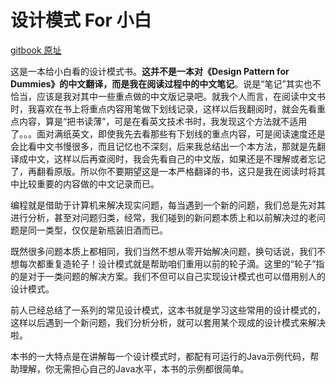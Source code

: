 # 设计模式 For 小白

[gitbook 原址](https://www.gitbook.com/book/ljalphabeta/pattern-design-for-dummies/details)

这是一本给小白看的设计模式书。**这并不是一本对《Design Pattern for Dummies》的中文翻译，而是我在阅读过程中的中文笔记**。说是“笔记”其实也不恰当，应该是我对其中一些重点做的中文版记录吧。就我个人而言，在阅读中文书时，我喜欢在书上将重点内容用笔做下划线记录，这样以后我翻阅时，就会先看重点内容，算是“把书读薄”，可是在看英文技术书时，我发现这个方法就不适用了。。。面对满纸英文，即使我先去看那些有下划线的重点内容，可是阅读速度还是会比看中文书慢很多，而且记忆也不深刻，后来我总结出一个本方法，那就是先翻译成中文，这样以后再查阅时，我会先看自己的中文版，如果还是不理解或者忘记了，再翻看原版。所以你不要期望这是一本严格翻译的书，这只是我在阅读时将其中比较重要的内容做的中文记录而已。






编程就是借助于计算机来解决现实问题，每当遇到一个新的问题，我们总是先对其进行分析，甚至对问题归类，经常，我们碰到的新问题本质上和以前解决过的老问题是同一类型，仅仅是新瓶装旧酒而已。

既然很多问题本质上都相同，我们当然不想从零开始解决问题，换句话说，我们不想每次都重复造轮子！设计模式就是帮助咱们重用以前的轮子滴。这里的“轮子”指的是对于一类问题的解决方案。我们不但可以自己实现设计模式也可以借用别人的设计模式。

前人已经总结了一系列的常见设计模式，这本书就是学习这些常用的设计模式的，这样以后遇到一个新问题，我们分析分析，就可以套用某个现成的设计模式来解决啦。


本书的一大特点是在讲解每一个设计模式时，都配有可运行的Java示例代码，帮助理解，你无需担心自己的Java水平，本书的示例都很简单。












